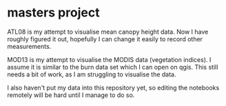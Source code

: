 # masters project

ATL08 is my attempt to visualise mean canopy height data. Now I have roughly figured it out, hopefully I can change it easily to record other measurements.

MOD13 is my attempt to visualise the MODIS data (vegetation indices). I assume it is similar to the burn data set which I can open on qgis. This still needs a bit of work, as I am struggling to visualise the data.

I also haven't put my data into this repository yet, so editing the notebooks remotely will be hard until I manage to do so.
